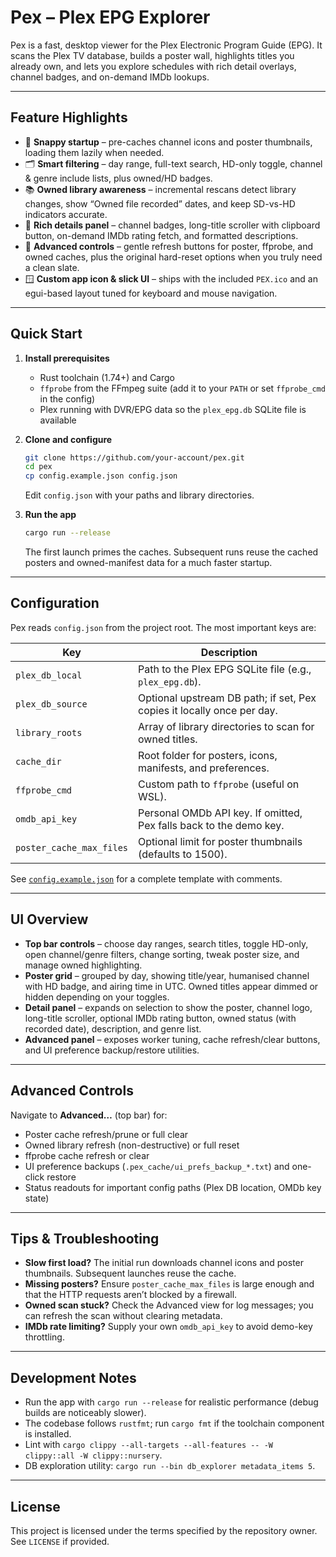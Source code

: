 # Pex – Plex EPG Explorer

Pex is a fast, desktop viewer for the Plex Electronic Program Guide (EPG). It scans the Plex TV database, builds a poster wall, highlights titles you already own, and lets you explore schedules with rich detail overlays, channel badges, and on-demand IMDb lookups.

---

## Feature Highlights

- 🚀 **Snappy startup** – pre-caches channel icons and poster thumbnails, loading them lazily when needed.
- 🗂️ **Smart filtering** – day range, full-text search, HD-only toggle, channel & genre include lists, plus owned/HD badges.
- 📚 **Owned library awareness** – incremental rescans detect library changes, show “Owned file recorded” dates, and keep SD-vs-HD indicators accurate.
- 🎨 **Rich details panel** – channel badges, long-title scroller with clipboard button, on-demand IMDb rating fetch, and formatted descriptions.
- 🧰 **Advanced controls** – gentle refresh buttons for poster, ffprobe, and owned caches, plus the original hard-reset options when you truly need a clean slate.
- 🪟 **Custom app icon & slick UI** – ships with the included `PEX.ico` and an egui-based layout tuned for keyboard and mouse navigation.

---

## Quick Start

1. **Install prerequisites**
   - Rust toolchain (1.74+) and Cargo
   - `ffprobe` from the FFmpeg suite (add it to your `PATH` or set `ffprobe_cmd` in the config)
   - Plex running with DVR/EPG data so the `plex_epg.db` SQLite file is available

2. **Clone and configure**
   ```bash
   git clone https://github.com/your-account/pex.git
   cd pex
   cp config.example.json config.json
   ```
   Edit `config.json` with your paths and library directories.

3. **Run the app**
   ```bash
   cargo run --release
   ```
   The first launch primes the caches. Subsequent runs reuse the cached posters and owned-manifest data for a much faster startup.

---

## Configuration

Pex reads `config.json` from the project root. The most important keys are:

| Key | Description |
| --- | --- |
| `plex_db_local` | Path to the Plex EPG SQLite file (e.g., `plex_epg.db`). |
| `plex_db_source` | Optional upstream DB path; if set, Pex copies it locally once per day. |
| `library_roots` | Array of library directories to scan for owned titles. |
| `cache_dir` | Root folder for posters, icons, manifests, and preferences. |
| `ffprobe_cmd` | Custom path to `ffprobe` (useful on WSL). |
| `omdb_api_key` | Personal OMDb API key. If omitted, Pex falls back to the demo key. |
| `poster_cache_max_files` | Optional limit for poster thumbnails (defaults to 1500). |

See [`config.example.json`](./config.example.json) for a complete template with comments.

---

## UI Overview

- **Top bar controls** – choose day ranges, search titles, toggle HD-only, open channel/genre filters, change sorting, tweak poster size, and manage owned highlighting.
- **Poster grid** – grouped by day, showing title/year, humanised channel with HD badge, and airing time in UTC. Owned titles appear dimmed or hidden depending on your toggles.
- **Detail panel** – expands on selection to show the poster, channel logo, long-title scroller, optional IMDb rating button, owned status (with recorded date), description, and genre list.
- **Advanced panel** – exposes worker tuning, cache refresh/clear buttons, and UI preference backup/restore utilities.

---

## Advanced Controls

Navigate to **Advanced…** (top bar) for:

- Poster cache refresh/prune or full clear
- Owned library refresh (non-destructive) or full reset
- ffprobe cache refresh or clear
- UI preference backups (`.pex_cache/ui_prefs_backup_*.txt`) and one-click restore
- Status readouts for important config paths (Plex DB location, OMDb key state)

---

## Tips & Troubleshooting

- **Slow first load?** The initial run downloads channel icons and poster thumbnails. Subsequent launches reuse the cache.
- **Missing posters?** Ensure `poster_cache_max_files` is large enough and that the HTTP requests aren’t blocked by a firewall.
- **Owned scan stuck?** Check the Advanced view for log messages; you can refresh the scan without clearing metadata.
- **IMDb rate limiting?** Supply your own `omdb_api_key` to avoid demo-key throttling.

---

## Development Notes

- Run the app with `cargo run --release` for realistic performance (debug builds are noticeably slower).
- The codebase follows `rustfmt`; run `cargo fmt` if the toolchain component is installed.
- Lint with `cargo clippy --all-targets --all-features -- -W clippy::all -W clippy::nursery`.
- DB exploration utility: `cargo run --bin db_explorer metadata_items 5`.

---

## License

This project is licensed under the terms specified by the repository owner. See `LICENSE` if provided.

